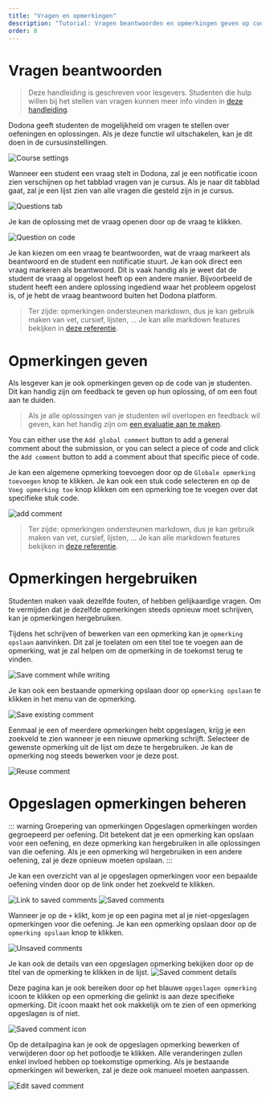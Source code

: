 ```yaml
---
title: "Vragen en opmerkingen"
description: "Tutorial: Vragen beantwoorden en opmerkingen geven op code"
order: 8
---
```


# Vragen beantwoorden
> Deze handleiding is geschreven voor lesgevers. Studenten die hulp willen bij het stellen van vragen kunnen meer info vinden in [deze handleiding](/nl/guides/students/exercises/#vragen-stellen).

Dodona geeft studenten de mogelijkheid om vragen te stellen over oefeningen en oplossingen. Als je deze functie wil uitschakelen, kan je dit doen in de cursusinstellingen.

![Course settings](./course-settings.png)

Wanneer een student een vraag stelt in Dodona, zal je een notificatie icoon zien verschijnen op het tabblad vragen van je cursus.
Als je naar dit tabblad gaat, zal je een lijst zien van alle vragen die gesteld zijn in je cursus.

![Questions tab](./questions-tab.png)

Je kan de oplossing met de vraag openen door op de vraag te klikken.

![Question on code](./question-on-code.png)

Je kan kiezen om een vraag te beantwoorden, wat de vraag markeert als beantwoord en de student een notificatie stuurt.
Je kan ook direct een vraag markeren als beantwoord. Dit is vaak handig als je weet dat de student de vraag al opgelost heeft op een andere manier. Bijvoorbeeld de student heeft een andere oplossing ingediend waar het probleem opgelost is, of je hebt de vraag beantwoord buiten het Dodona platform.

> Ter zijde: opmerkingen ondersteunen markdown, dus je kan gebruik maken van vet, cursief, lijsten, ... Je kan alle markdown features bekijken in [deze referentie](/nl/references/exercise-description/#markdown).

# Opmerkingen geven

Als lesgever kan je ook opmerkingen geven op de code van je studenten. Dit kan handig zijn om feedback te geven op hun oplossing, of om een fout aan te duiden.

> Als je alle oplossingen van je studenten wil overlopen en feedback wil geven, kan het handig zijn om [een evaluatie aan te maken](/nl/guides/teachers/grading).

You can either use the `Add global comment` button to add a general comment about the submission, or you can select a piece of code and click the `Add comment` button to add a comment about that specific piece of code.

Je kan een algemene opmerking toevoegen door op de `Globale opmerking toevoegen` knop te klikken. Je kan ook een stuk code selecteren en op de `Voeg opmerking toe` knop klikken om een opmerking toe te voegen over dat specifieke stuk code.

![add comment](./add-comment.png)
> Ter zijde: opmerkingen ondersteunen markdown, dus je kan gebruik maken van vet, cursief, lijsten, ... Je kan alle markdown features bekijken in [deze referentie](/nl/references/exercise-description/#markdown).

# Opmerkingen hergebruiken
Studenten maken vaak dezelfde fouten, of hebben gelijkaardige vragen. Om te vermijden dat je dezelfde opmerkingen steeds opnieuw moet schrijven, kan je opmerkingen hergebruiken.

Tijdens het schrijven of bewerken van een opmerking kan je `opmerking opslaan` aanvinken. Dit zal je toelaten om een titel toe te voegen aan de opmerking, wat je zal helpen om de opmerking in de toekomst terug te vinden.

![Save comment while writing](./save-comment-edit.png)

Je kan ook een bestaande opmerking opslaan door op `opmerking opslaan` te klikken in het menu van de opmerking.

![Save existing comment](save-comment.png)

Eenmaal je een of meerdere opmerkingen hebt opgeslagen, krijg je een zoekveld te zien wanneer je een nieuwe opmerking schrijft. Selecteer de gewenste opmerking uit de lijst om deze te hergebruiken. Je kan de opmerking nog steeds bewerken voor je deze post.

![Reuse comment](./reuse-annotations.png)

# Opgeslagen opmerkingen beheren

::: warning Groepering van opmerkingen
Opgeslagen opmerkingen worden gegroepeerd per oefening. Dit betekent dat je een opmerking kan opslaan voor een oefening, en deze opmerking kan hergebruiken in alle oplossingen van die oefening. Als je een opmerking wil hergebruiken in een andere oefening, zal je deze opnieuw moeten opslaan.
:::

Je kan een overzicht van al je opgeslagen opmerkingen voor een bepaalde oefening vinden door op de link onder het zoekveld te klikken.

![Link to saved comments](./link-to-saved-comments.png)
![Saved comments](./saved-comments-list.png)

Wanneer je op de `+` klikt, kom je op een pagina met al je niet-opgeslagen opmerkingen voor die oefening. Je kan een opmerking opslaan door op de `opmerking opslaan` knop te klikken.

![Unsaved comments](./existing-comments.png)

Je kan ook de details van een opgeslagen opmerking bekijken door op de titel van de opmerking te klikken in de lijst.
![Saved comment details](./saved-comment-details.png)

Deze pagina kan je ook bereiken door op het blauwe `opgeslagen opmerking` icoon te klikken op een opmerking die gelinkt is aan deze specifieke opmerking. Dit icoon maakt het ook makkelijk om te zien of een opmerking opgeslagen is of niet.

![Saved comment icon](./saved-comment-icon.png)

Op de detailpagina kan je ook de opgeslagen opmerking bewerken of verwijderen door op het potloodje te klikken. Alle veranderingen zullen enkel invloed hebben op toekomstige opmerking. Als je bestaande opmerkingen wil bewerken, zal je deze ook manueel moeten aanpassen.

![Edit saved comment](./edit-saved-annotation.png)


